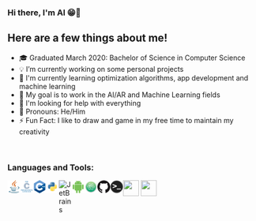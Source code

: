 <!--
Author: Al Timofeyev
Date:   August 30, 2020
Desc:   **AlTimofeyev/AlTimofeyev** is a ✨ _special_ ✨ repository because
        its `README.md` (this file) appears on your GitHub profile.
-->

### Hi there, I'm Al :grin::wave:

## Here are a few things about me!
- :mortar_board: Graduated March 2020: Bachelor of Science in Computer Science
- :bulb: I’m currently working on some personal projects
- :seedling: I'm currently learning optimization algorithms, app development and machine learning
- :blossom: My goal is to work in the AI/AR and Machine Learning fields
- :scroll: I'm looking for help with everything
- :tea: Pronouns: He/Him
- :zap: Fun Fact: I like to draw and game in my free time to maintain my creativity

<br />

### Languages and Tools:

[<img align="left" alt="Java" width="26px" src="https://raw.githubusercontent.com/github/explore/80688e429a7d4ef2fca1e82350fe8e3517d3494d/topics/java/java.png" />][GitHub]
[<img align="left" alt="C" width="26px" src="https://raw.githubusercontent.com/github/explore/80688e429a7d4ef2fca1e82350fe8e3517d3494d/topics/c/c.png" />][GitHub]
[<img align="left" alt="C++" width="26px" src="https://raw.githubusercontent.com/github/explore/80688e429a7d4ef2fca1e82350fe8e3517d3494d/topics/cpp/cpp.png" />][GitHub]
[<img align="left" alt="Python" width="26px" src="https://raw.githubusercontent.com/github/explore/80688e429a7d4ef2fca1e82350fe8e3517d3494d/topics/python/python.png" />][GitHub]
[<img align="left" alt="JetBrains" width="26px" src="https://cdn.jsdelivr.net/npm/simple-icons@3.6.0/icons/jetbrains.svg" />][GitHub]
[<img height="32" width="32" src="https://cdn.jsdelivr.net/npm/simple-icons@v3/icons/jetbrains.svg" />][GitHub]
[<img height="32" width="32" src="https://unpkg.com/simple-icons@v3/icons/jetbrains.svg" />][GitHub]
[<img align="left" alt="AndroidStudio" width="26px" src="https://raw.githubusercontent.com/github/explore/80688e429a7d4ef2fca1e82350fe8e3517d3494d/topics/android/android.png" />][GitHub]
[<img align="left" alt="Atom" width="26px" src="https://raw.githubusercontent.com/github/explore/80688e429a7d4ef2fca1e82350fe8e3517d3494d/topics/atom/atom.png" />][GitHub]
[<img align="left" alt="GitHub" width="26px" src="https://raw.githubusercontent.com/github/explore/78df643247d429f6cc873026c0622819ad797942/topics/github/github.png" />][GitHub]
[<img align="left" alt="Terminal" width="26px" src="https://raw.githubusercontent.com/github/explore/80688e429a7d4ef2fca1e82350fe8e3517d3494d/topics/terminal/terminal.png" />][GitHub]

<br />
<br />

<!-- My GitHub Stats -->
<!--
<img align="left" alt="Al's Github Stats" src="https://github-readme-stats.codestackr.vercel.app/api?username=AlTimofeyev&show_icons=true&hide_border=true" />
-->

[GitHub]: https://github.com/AlTimofeyev/
<!--
[LinkedIn]: https://www.linkedin.com/in/al-timofeyev-235542129/
-->

<!--
Full list of GitHub emojis at:
https://gist.github.com/rxaviers/7360908
-->
